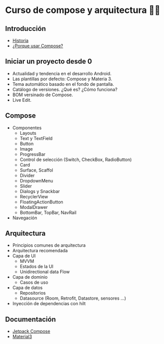 # Curso de compose y arquitectura 📱📲

##	Introducción
-	[Historia](docs/Historia.md)
-	[¿Porque usar Compose?](docs/wye-use.md)

##	Iniciar un proyecto desde 0
-	Actualidad y tendencia en el desarrollo Android.
-	Las plantillas por defecto: Compose y Materia 3.
-	Tema automático basado en el fondo de pantalla.
-	Catálogo de versiones. ¿Qué es? ¿Cómo funciona?
-	BOM versinado de Compose.
-	Live Edit. 

##	Compose
-	Componentes
    -	Layouts
    -	Text y TextField
    -	Button
    -	Image
    -	ProgressBar
    -	Control de selección (Switch, CheckBox, RadioButton)
    -	Card
    -	Surface, Scaffol
    -	Divider
    -	DropdownMenu
    -	Slider
    -	Dialogs y Snackbar
    -	RecyclerView
    -	FloatingActionButton
    -	ModalDrawer
    -	BottomBar, TopBar, NavRail
-	Navegación

##	Arquitectura
-	Principios comunes de arquitectura
-	Arquitectura recomendada
-	Capa de UI
    - MVVM
    -	Estados de la UI
    -	Unidirectional data Flow
-	Capa de dominio
    -	Casos de uso
-	Capa de datos
    -	Repositorios
    -	Datasource (Room, Retrofit, Datastore, sensores …)
-	Inyección de dependencias con hilt


## Documentación
-	[Jetpack Compose](https://developer.android.com/jetpack/compose)
-	[Material3](https://m3.material.io)